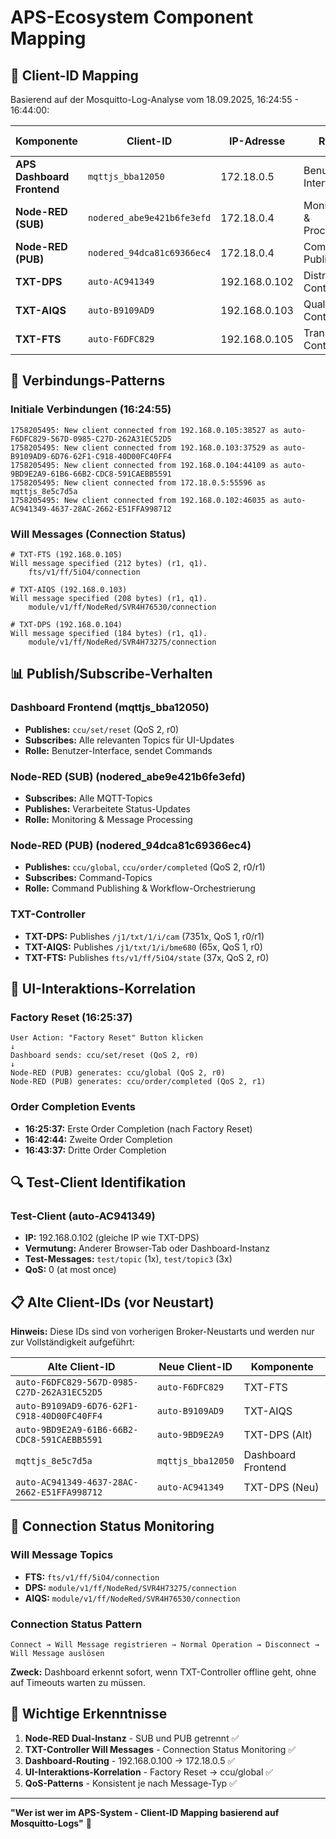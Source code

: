 # APS-Ecosystem Component Mapping

## 🎯 **Client-ID Mapping**

Basierend auf der Mosquitto-Log-Analyse vom 18.09.2025, 16:24:55 - 16:44:00:

| Komponente | Client-ID | IP-Adresse | Rolle | Will Message |
|------------|-----------|------------|-------|--------------|
| **APS Dashboard Frontend** | `mqttjs_bba12050` | 172.18.0.5 | Benutzer-Interface | ❌ Keine |
| **Node-RED (SUB)** | `nodered_abe9e421b6fe3efd` | 172.18.0.4 | Monitoring & Processing | ✅ 38 bytes |
| **Node-RED (PUB)** | `nodered_94dca81c69366ec4` | 172.18.0.4 | Command Publishing | ✅ 38 bytes |
| **TXT-DPS** | `auto-AC941349` | 192.168.0.102 | Distribution Control | ❌ Keine |
| **TXT-AIQS** | `auto-B9109AD9` | 192.168.0.103 | Quality Control | ✅ 208 bytes |
| **TXT-FTS** | `auto-F6DFC829` | 192.168.0.105 | Transport Control | ✅ 212 bytes |

## 🔄 **Verbindungs-Patterns**

### **Initiale Verbindungen (16:24:55)**
```
1758205495: New client connected from 192.168.0.105:38527 as auto-F6DFC829-567D-0985-C27D-262A31EC52D5
1758205495: New client connected from 192.168.0.103:37529 as auto-B9109AD9-6D76-62F1-C918-40D00FC40FF4
1758205495: New client connected from 192.168.0.104:44109 as auto-9BD9E2A9-61B6-66B2-CDC8-591CAEBB5591
1758205495: New client connected from 172.18.0.5:55596 as mqttjs_8e5c7d5a
1758205495: New client connected from 192.168.0.102:46035 as auto-AC941349-4637-28AC-2662-E51FFA998712
```

### **Will Messages (Connection Status)**
```
# TXT-FTS (192.168.0.105)
Will message specified (212 bytes) (r1, q1).
    fts/v1/ff/5iO4/connection

# TXT-AIQS (192.168.0.103)  
Will message specified (208 bytes) (r1, q1).
    module/v1/ff/NodeRed/SVR4H76530/connection

# TXT-DPS (192.168.0.104)
Will message specified (184 bytes) (r1, q1).
    module/v1/ff/NodeRed/SVR4H73275/connection
```

## 📊 **Publish/Subscribe-Verhalten**

### **Dashboard Frontend (mqttjs_bba12050)**
- **Publishes:** `ccu/set/reset` (QoS 2, r0)
- **Subscribes:** Alle relevanten Topics für UI-Updates
- **Rolle:** Benutzer-Interface, sendet Commands

### **Node-RED (SUB) (nodered_abe9e421b6fe3efd)**
- **Subscribes:** Alle MQTT-Topics
- **Publishes:** Verarbeitete Status-Updates
- **Rolle:** Monitoring & Message Processing

### **Node-RED (PUB) (nodered_94dca81c69366ec4)**
- **Publishes:** `ccu/global`, `ccu/order/completed` (QoS 2, r0/r1)
- **Subscribes:** Command-Topics
- **Rolle:** Command Publishing & Workflow-Orchestrierung

### **TXT-Controller**
- **TXT-DPS:** Publishes `/j1/txt/1/i/cam` (7351x, QoS 1, r0/r1)
- **TXT-AIQS:** Publishes `/j1/txt/1/i/bme680` (65x, QoS 1, r0)
- **TXT-FTS:** Publishes `fts/v1/ff/5iO4/state` (37x, QoS 2, r0)

## 🎯 **UI-Interaktions-Korrelation**

### **Factory Reset (16:25:37)**
```
User Action: "Factory Reset" Button klicken
↓
Dashboard sends: ccu/set/reset (QoS 2, r0)
↓
Node-RED (PUB) generates: ccu/global (QoS 2, r0)
Node-RED (PUB) generates: ccu/order/completed (QoS 2, r1)
```

### **Order Completion Events**
- **16:25:37:** Erste Order Completion (nach Factory Reset)
- **16:42:44:** Zweite Order Completion
- **16:43:37:** Dritte Order Completion

## 🔍 **Test-Client Identifikation**

### **Test-Client (auto-AC941349)**
- **IP:** 192.168.0.102 (gleiche IP wie TXT-DPS)
- **Vermutung:** Anderer Browser-Tab oder Dashboard-Instanz
- **Test-Messages:** `test/topic` (1x), `test/topic3` (3x)
- **QoS:** 0 (at most once)

## 📋 **Alte Client-IDs (vor Neustart)**

**Hinweis:** Diese IDs sind von vorherigen Broker-Neustarts und werden nur zur Vollständigkeit aufgeführt:

| Alte Client-ID | Neue Client-ID | Komponente |
|----------------|----------------|------------|
| `auto-F6DFC829-567D-0985-C27D-262A31EC52D5` | `auto-F6DFC829` | TXT-FTS |
| `auto-B9109AD9-6D76-62F1-C918-40D00FC40FF4` | `auto-B9109AD9` | TXT-AIQS |
| `auto-9BD9E2A9-61B6-66B2-CDC8-591CAEBB5591` | `auto-9BD9E2A9` | TXT-DPS (Alt) |
| `mqttjs_8e5c7d5a` | `mqttjs_bba12050` | Dashboard Frontend |
| `auto-AC941349-4637-28AC-2662-E51FFA998712` | `auto-AC941349` | TXT-DPS (Neu) |

## 🚨 **Connection Status Monitoring**

### **Will Message Topics**
- **FTS:** `fts/v1/ff/5iO4/connection`
- **DPS:** `module/v1/ff/NodeRed/SVR4H73275/connection`
- **AIQS:** `module/v1/ff/NodeRed/SVR4H76530/connection`

### **Connection Status Pattern**
```
Connect → Will Message registrieren → Normal Operation → Disconnect → Will Message auslösen
```

**Zweck:** Dashboard erkennt sofort, wenn TXT-Controller offline geht, ohne auf Timeouts warten zu müssen.

## 📝 **Wichtige Erkenntnisse**

1. **Node-RED Dual-Instanz** - SUB und PUB getrennt ✅
2. **TXT-Controller Will Messages** - Connection Status Monitoring ✅
3. **Dashboard-Routing** - 192.168.0.100 → 172.18.0.5 ✅
4. **UI-Interaktions-Korrelation** - Factory Reset → ccu/global ✅
5. **QoS-Patterns** - Konsistent je nach Message-Typ ✅

---

**"Wer ist wer im APS-System - Client-ID Mapping basierend auf Mosquitto-Logs"** 🎯
